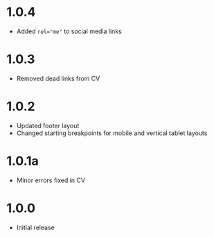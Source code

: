 # 1.0.4

- Added `rel="me"` to social media links

# 1.0.3

- Removed dead links from CV

# 1.0.2

- Updated footer layout
- Changed starting breakpoints for mobile and vertical tablet layouts

# 1.0.1a

- Minor errors fixed in CV

# 1.0.0

- Initial release
